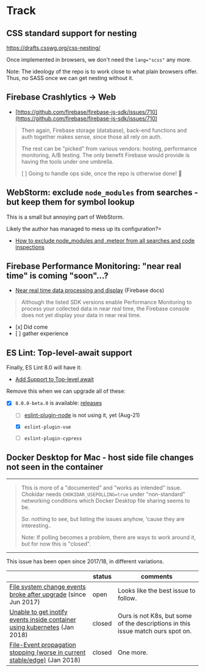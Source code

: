 # Track


## CSS standard support for nesting

https://drafts.csswg.org/css-nesting/

Once implemented in browsers, we don't need the `lang="scss"` any more.

Note: The ideology of the repo is to work close to what plain browsers offer. Thus, no SASS once we can get nesting without it.


## Firebase Crashlytics -> Web

- [https://github.com/firebase/firebase-js-sdk/issues/710](https://github.com/firebase/firebase-js-sdk/issues/710)

>Then again, Firebase storage (database), back-end functions and auth together makes sense, since those all rely on auth. 
>
>The rest can be "picked" from various vendors: hosting, performance monitoring, A/B testing. The only benefit Firebase would provide is having the tools under one umbrella.
>
>[ ] Going to handle ops side, once the repo is otherwise done! 🐤

## WebStorm: exclude `node_modules` from searches - but keep them for symbol lookup

This is a small but annoying part of WebStorm.

Likely the author has managed to mess up its configuration?=

- [How to exclude node_modules and .meteor from all searches and code inspections](https://intellij-support.jetbrains.com/hc/en-us/community/posts/207696445-How-to-exclude-node-modules-and-meteor-from-all-searches-and-code-inspections)


## Firebase Performance Monitoring: "near real time" is coming "soon"...?

- [Near real time data processing and display](https://firebase.google.com/docs/perf-mon/troubleshooting?authuser=0&platform=web#faq-real-time-data) (Firebase docs)

>Although the listed SDK versions enable Performance Monitoring to process your collected data in near real time, the Firebase console does not yet display your data in near real time.

- [x] Did come
- [ ] gather experience


## ES Lint: Top-level-await support

Finally, ES Lint 8.0 will have it:

- [Add Support to Top-level await](https://github.com/eslint/eslint/issues/14632)

Remove this when we can upgrade all of these:

- [x] `8.0.0-beta.0` is available: [releases](https://github.com/eslint/eslint/releases)
   - [ ] [eslint-plugin-node](https://github.com/mysticatea/eslint-plugin-node/releases) is not using it, yet (Aug-21)
   - [x] `eslint-plugin-vue`
   - [ ] `eslint-plugin-cypress`


## Docker Desktop for Mac - host side file changes not seen in the container

---

>This is more of a "documented" and "works as intended" issue. Chokidar needs `CHOKIDAR_USEPOLLING=true` under "non-standard" networking conditions which Docker Desktop file sharing seems to be.
>
>So: nothing to see, but listing the issues anyhow, 'cause they are interesting..
>
>Note: If polling becomes a problem, there are ways to work around it, but for now this is "closed".

---

This issue has been open since 2017/18, in different variations.

||status|comments|
|---|---|---|
|[File system change events broke after upgrade](https://github.com/docker/for-mac/issues/1802) (since Jun 2017)|open|Looks like the best issue to follow.|
|[Unable to get inotify events inside container using kubernetes](https://github.com/docker/for-mac/issues/2375) (Jan 2018)|closed|Ours is not K8s, but some of the descriptions in this issue match ours spot on.|
|[File-Event propagation stopping (worse in current stable/edge)](https://github.com/docker/for-mac/issues/2417) (Jan 2018)|closed|One more.|

<!-- disabled

### Our check (Alpine)

Make a folder (e.g. `Temp/def`).

```
$ cd Temp/def
$ docker run -it --rm -v $(pwd):/work -w /work node:16-alpine sh

# apk add inotify-tools

# inotifywait -rme modify,attrib,move,close_write,create,delete,delete_self /work
...
Watches established.
```

Create or change files in the folder - on the (Mac) host.

**Expected**

- Some output within Docker, reflecting on the changes

**Actual**

- (empty)


### Our check (Debian)

Just so it wouldn't be Alpine specific, let's see:

You can use the same folder (e.g. `Temp/def`).

```
$ cd Temp/def
$ docker run -it --rm -v $(pwd):/work -w /work debian:latest bash

# apt-get update
# apt-get install inotify-tools

# inotifywait -rme modify,attrib,move,close_write,create,delete,delete_self /work
...
Watches established.
```

**Behaviour**

Same as above (Alpine), so seems not Linux flavour specific.


### What works

- Docker Desktop on Windows doesn't seem to be affected
- not tested on native Linux; assuming things work

### What didn't work

- In `packages/backend`, changes to `functions/**` or `firestore.rules` require the emulators to be restarted.

   Normally, the emulators would print information on their output about changed files, and adjust accordingly.
   
- In `packages/app`, Hot Module Reloading is lost if Vite runs under Docker.

	This is 💔 since we really need HMR to work. Cannot use DC for Vite until this is solved, one way or another.
-->